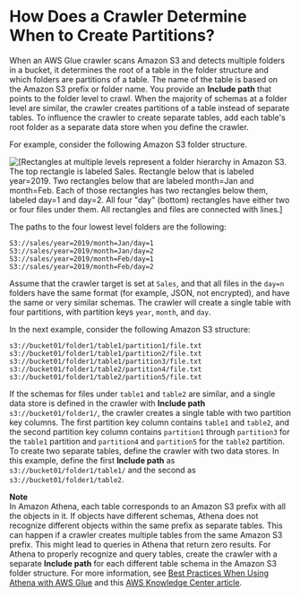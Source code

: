 # How Does a Crawler Determine When to Create Partitions?<a name="crawler-s3-folder-table-partition"></a>

When an AWS Glue crawler scans Amazon S3 and detects multiple folders in a bucket, it determines the root of a table in the folder structure and which folders are partitions of a table\. The name of the table is based on the Amazon S3 prefix or folder name\. You provide an **Include path** that points to the folder level to crawl\. When the majority of schemas at a folder level are similar, the crawler creates partitions of a table instead of separate tables\. To influence the crawler to create separate tables, add each table's root folder as a separate data store when you define the crawler\.

For example, consider the following Amazon S3 folder structure\.

![\[Rectangles at multiple levels represent a folder hierarchy in Amazon S3. The top rectangle is labeled Sales. Rectangle below that is labeled year=2019. Two rectangles below that are labeled month=Jan and month=Feb. Each of those rectangles has two rectangles below them, labeled day=1 and day=2. All four "day" (bottom) rectangles have either two or four files under them. All rectangles and files are connected with lines.\]](http://docs.aws.amazon.com/glue/latest/dg/images/crawlers-s3-folders.png)

The paths to the four lowest level folders are the following:

```
S3://sales/year=2019/month=Jan/day=1
S3://sales/year=2019/month=Jan/day=2
S3://sales/year=2019/month=Feb/day=1
S3://sales/year=2019/month=Feb/day=2
```

Assume that the crawler target is set at `Sales`, and that all files in the `day=n` folders have the same format \(for example, JSON, not encrypted\), and have the same or very similar schemas\. The crawler will create a single table with four partitions, with partition keys `year`, `month`, and `day`\.

In the next example, consider the following Amazon S3 structure:

```
s3://bucket01/folder1/table1/partition1/file.txt
s3://bucket01/folder1/table1/partition2/file.txt
s3://bucket01/folder1/table1/partition3/file.txt
s3://bucket01/folder1/table2/partition4/file.txt
s3://bucket01/folder1/table2/partition5/file.txt
```

If the schemas for files under `table1` and `table2` are similar, and a single data store is defined in the crawler with **Include path** `s3://bucket01/folder1/`, the crawler creates a single table with two partition key columns\. The first partition key column contains `table1` and `table2`, and the second partition key column contains `partition1` through `partition3` for the `table1` partition and `partition4` and `partition5` for the `table2` partition\. To create two separate tables, define the crawler with two data stores\. In this example, define the first **Include path** as `s3://bucket01/folder1/table1/` and the second as `s3://bucket01/folder1/table2`\.

**Note**  
In Amazon Athena, each table corresponds to an Amazon S3 prefix with all the objects in it\. If objects have different schemas, Athena does not recognize different objects within the same prefix as separate tables\. This can happen if a crawler creates multiple tables from the same Amazon S3 prefix\. This might lead to queries in Athena that return zero results\. For Athena to properly recognize and query tables, create the crawler with a separate **Include path** for each different table schema in the Amazon S3 folder structure\. For more information, see [Best Practices When Using Athena with AWS Glue](https://docs.aws.amazon.com/athena/latest/ug/glue-best-practices.html) and this [AWS Knowledge Center article](https://aws.amazon.com/premiumsupport/knowledge-center/athena-empty-results/)\.